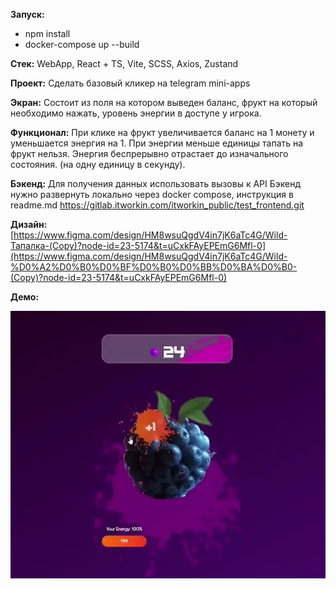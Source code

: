 **Запуск:**
 - npm install
 - docker-compose up --build

**Стек:** 
WebApp, React + TS, Vite, SCSS, Axios, Zustand

**Проект:**
Сделать базовый кликер на telegram mini-apps

**Экран:**
Состоит из поля на котором выведен баланс, фрукт на который необходимо нажать, уровень энергии в доступе у игрока.

**Функционал:**
При клике на фрукт увеличивается баланс на 1 монету и уменьшается энергия на 1. 
При энергии меньше единицы тапать на фрукт нельзя.
Энергия беспрерывно отрастает до изначального состояния. (на одну единицу в секунду).

**Бэкенд:**
Для получения данных использовать вызовы к API
Бэкенд нужно развернуть локально через docker compose, инструкция в readme.md
https://gitlab.itworkin.com/itworkin_public/test_frontend.git

**Дизайн:**
[https://www.figma.com/design/HM8wsuQgdV4in7jK6aTc4G/Wild-Тапалка-(Copy)?node-id=23-5174&t=uCxkFAyEPEmG6Mfl-0](https://www.figma.com/design/HM8wsuQgdV4in7jK6aTc4G/Wild-%D0%A2%D0%B0%D0%BF%D0%B0%D0%BB%D0%BA%D0%B0-(Copy)?node-id=23-5174&t=uCxkFAyEPEmG6Mfl-0)

**Демо:**

<img src="./src/assets/demo.webp"/>